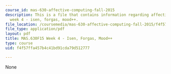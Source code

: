 ```yaml
---
course_id: mas-630-affective-computing-fall-2015
description: This is a file that contains information regarding affective computing
  week 4 - isen, forgas, mood++.
file_location: /coursemedia/mas-630-affective-computing-fall-2015/f4f57ffa457b4c41bd91cda79d512777_MITMAS_630F15_Week4.pdf
file_type: application/pdf
layout: pdf
title: MAS.630F15 Week 4 - Isen, Forgas, Mood++
type: course
uid: f4f57ffa457b4c41bd91cda79d512777

---
```

None